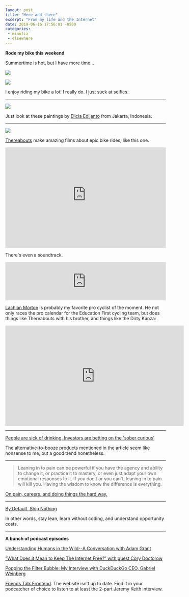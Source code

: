 ```yaml
---
layout: post
title: "Here and there"
excerpt: "From my life and the Internet"
date: 2019-06-16 17:56:01 -0500
categories: 
 - minutia
 - elsewhere
---
```


**Rode my bike this weekend**

Summertime is hot, but I have more time...

![]({{site.url}}/assets/2019/06/IMG_20190615_102239.jpg)

![]({{site.url}}/assets/2019/06/IMG_20190615_101934.jpg)

I enjoy riding my bike a lot! I really do. I just suck at selfies.

---

![]({{site.url}}/assets/2019/06/56ec6930239983.561a0da7eac3d.jpg)

Just look at these paintings by [Elicia Edijanto](https://www.behance.net/eliciaedijanto) from Jakarta, Indonesia.

---

![]({{site.url}}/assets/2019/06/untitled-6229-3.jpg)

[Thereabouts](http://www.thereabouts.com.au/) make amazing films about epic bike rides, like this one.

<iframe width="100%" height="315" src="https://www.youtube-nocookie.com/embed/XuLfbKwcJ6Y" frameborder="0" allow="accelerometer; autoplay; encrypted-media; gyroscope; picture-in-picture" allowfullscreen></iframe>

There's even a soundtrack.

<iframe style="border: 0; width: 100%; height: 120px;" src="https://bandcamp.com/EmbeddedPlayer/album=727248940/size=large/bgcol=ffffff/linkcol=0687f5/tracklist=false/artwork=small/transparent=true/" seamless><a href="http://boxworkmusic.com/album/outskirts-the-shadow-of-the-east-original-soundtrack">Outskirts: The Shadow of the East (Original Soundtrack) by Builder&#39;s Tea</a></iframe>

[Lachlan Morton](https://www.instagram.com/LachlanMorton/) is probably my favorite pro cyclist of the moment. He not only races the pro calendar for the Education First cycling team, but does things like Thereabouts with his brother, and things like the Dirty Kanza:

<iframe width="560" height="315" src="https://www.youtube-nocookie.com/embed/7MJFHWd3XcY" frameborder="0" allow="accelerometer; autoplay; encrypted-media; gyroscope; picture-in-picture" allowfullscreen></iframe>

---

[People are sick of drinking. Investors are betting on the 'sober curious'](https://www.cnn.com/2019/06/08/tech/alcohol-alternative-sober-curious/index.html)

The alternative-to-booze products mentioned in the article seem like nonsense to me, but a good trend nonetheless.

---

> Leaning in to pain can be powerful if you have the agency and ability to change it, or practice it to mastery, or even just adapt your own emotional responses to it.  If you don’t or you can’t, leaning in to pain will kill you.  Having the wisdom to know the difference is everything.

[On pain, careers, and doing things the hard way.](https://charity.wtf/2019/04/30/on-pain-careers-and-doing-things-the-hard-way/)

---

[By Default, Ship Nothing](https://medium.com/@johnpcutler/by-default-ship-nothing-a5d651422aa3)

In other words, stay lean, learn without coding, and understand opportunity costs.

---

**A bunch of podcast episodes**

[Understanding Humans in the Wild--A Conversation with Adam Grant](https://samharris.org/podcasts/158-understanding-humans-wild/)

[“What Does it Mean to Keep The Internet Free?” with guest Cory Doctorow](https://philosophyinpubliclife.org/2019/05/13/4012/)

[Popping the Filter Bubble: My Interview with DuckDuckGo CEO, Gabriel Weinberg](https://fs.blog/gabriel-weinberg/)

[Friends Talk Frontend](https://friendstalkfrontend.com/). The website isn't up to date. Find it in your podcatcher of choice to listen to at least the 2-part Jeremy Keith interview.
